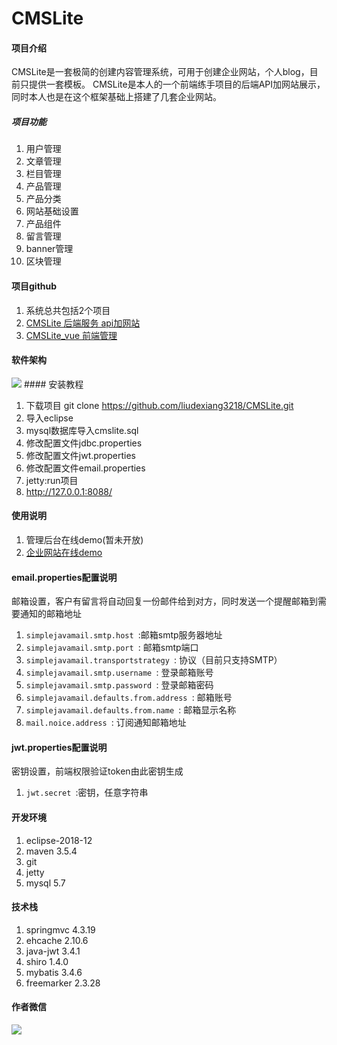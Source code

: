 # CMSLite

#### 项目介绍
CMSLite是一套极简的创建内容管理系统，可用于创建企业网站，个人blog，目前只提供一套模板。
CMSLite是本人的一个前端练手项目的后端API加网站展示，同时本人也是在这个框架基础上搭建了几套企业网站。
##### 项目功能
1. 用户管理
2. 文章管理
3. 栏目管理
4. 产品管理
5. 产品分类
6. 网站基础设置
7. 产品组件
8. 留言管理
9. banner管理
10. 区块管理

#### 项目github
1. 系统总共包括2个项目
2. [CMSLite 后端服务 api加网站](https://github.com/liudexiang3218/CMSLite)
3. [CMSLite_vue 前端管理](https://github.com/liudexiang3218/CMSLite_vue)

#### 软件架构
<img src="https://github.com/liudexiang3218/CMSLite/blob/master/ScreenShots/flow.jpg?raw=true">
#### 安装教程

1. 下载项目 git clone https://github.com/liudexiang3218/CMSLite.git
2. 导入eclipse
3. mysql数据库导入cmslite.sql
4. 修改配置文件jdbc.properties
5. 修改配置文件jwt.properties
6. 修改配置文件email.properties
7. jetty:run项目 
8. http://127.0.0.1:8088/

#### 使用说明

1. 管理后台在线demo(暂未开放)
2. [企业网站在线demo](http://www.cchcch.com)

#### email.properties配置说明
邮箱设置，客户有留言将自动回复一份邮件给到对方，同时发送一个提醒邮箱到需要通知的邮箱地址
1.  ``simplejavamail.smtp.host ``:邮箱smtp服务器地址
2.  ``simplejavamail.smtp.port ``: 邮箱smtp端口
3.  ``simplejavamail.transportstrategy ``: 协议（目前只支持SMTP）
3.  ``simplejavamail.smtp.username ``: 登录邮箱账号
4.  ``simplejavamail.smtp.password ``: 登录邮箱密码
5.  ``simplejavamail.defaults.from.address ``: 邮箱账号
6.  ``simplejavamail.defaults.from.name ``: 邮箱显示名称
7.  ``mail.noice.address ``: 订阅通知邮箱地址

#### jwt.properties配置说明
密钥设置，前端权限验证token由此密钥生成
1.  ``jwt.secret ``:密钥，任意字符串

#### 开发环境

1. eclipse-2018-12
2. maven 3.5.4
3. git
4. jetty
5. mysql 5.7

#### 技术栈
1. springmvc 4.3.19
3. ehcache 2.10.6
4. java-jwt 3.4.1
5. shiro 1.4.0
6. mybatis 3.4.6
6. freemarker 2.3.28

#### 作者微信
<img src="https://github.com/liudexiang3218/CMSLite/blob/master/ScreenShots/wechatqr.png?raw=true">
